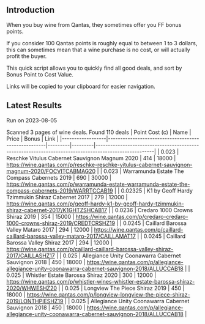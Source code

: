 ## Introduction

When you buy wine from Qantas, they sometimes offer you FF bonus points. 

If you consider 100 Qantas points is roughly equal to between 1 to 3 dollars, this can sometimes mean that a wine purchase is no cost, or will actually profit the buyer.

This quick script allows you to quickly find all good deals, and sort by Bonus Point to Cost Value.

Links will be copied to your clipboard for easier navigation.

## Latest Results

Run on 2023-08-05

Scanned 3 pages of wine deals.
Found 110 deals
|   Point Cost (c) | Name                                                |   Price |   Bonus | Link                                                                                                 |
|------------------|-----------------------------------------------------|---------|---------|------------------------------------------------------------------------------------------------------|
|          0.023   | Reschke Vitulus Cabernet Sauvignon Magnum 2020      |     414 |   18000 | https://wine.qantas.com/p/reschke-reschke-vitulus-cabernet-sauvignon-magnum-2020/FOCVITCABMAG20      |
|          0.023   | Warramunda Estate The Compass Cabernets 2019        |     690 |   30000 | https://wine.qantas.com/p/warramunda-estate-warramunda-estate-the-compass-cabernets-2019/WARRTCCAB19 |
|          0.02325 | K1 by Geoff Hardy Tzimmukin Shiraz Cabernet 2017    |     279 |   12000 | https://wine.qantas.com/p/geoff-hardy-k1-by-geoff-hardy-tzimmukin-shiraz-cabernet-2017/K1GHTZSHCAB17 |
|          0.0236  | Credaro 1000 Crowns Shiraz 2019                     |     354 |   15000 | https://wine.qantas.com/p/credaro-credaro-1000-crowns-shiraz-2019/CREDTCRSHZ19                       |
|          0.0245  | Caillard Barossa Valley Mataro 2017                 |     294 |   12000 | https://wine.qantas.com/p/caillard-caillard-barossa-valley-mataro-2017/CAILLAMAT17                   |
|          0.0245  | Caillard Barossa Valley Shiraz 2017                 |     294 |   12000 | https://wine.qantas.com/p/caillard-caillard-barossa-valley-shiraz-2017/CAILLASHZ17                   |
|          0.025   | Allegiance Unity Coonawarra Cabernet Sauvignon 2018 |     450 |   18000 | https://wine.qantas.com/p/allegiance-allegiance-unity-coonawarra-cabernet-sauvignon-2018/ALLUCCAB18  |
|          0.025   | Whistler Estate Barossa Shiraz 2020                 |     300 |   12000 | https://wine.qantas.com/p/whistler-wines-whistler-estate-barossa-shiraz-2020/WHWESHZ20               |
|          0.025   | Longview The Piece Shiraz 2019                      |     450 |   18000 | https://wine.qantas.com/p/longview-longview-the-piece-shiraz-2019/LONTHPIESHZ19                      |
|          0.025   | Allegiance Unity Coonawarra Cabernet Sauvignon 2018 |     450 |   18000 | https://wine.qantas.com/p/allegiance-allegiance-unity-coonawarra-cabernet-sauvignon-2018/ALLUCCAB18  |

